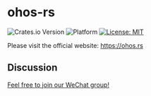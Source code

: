 # ohos-rs

![Crates.io Version](https://img.shields.io/crates/v/napi-ohos) ![Platform](https://img.shields.io/badge/platform-arm64/arm/x86_64-blue) [![License: MIT](https://img.shields.io/badge/License-MIT-yellow.svg)](https://opensource.org/licenses/MIT)


Please visit the official website: https://ohos.rs

## Discussion

[Feel free to join our WeChat group!](https://github.com/ohos-rs/ohos-rs/wiki/Welcome-to-join-our-WeChat-Group!)
